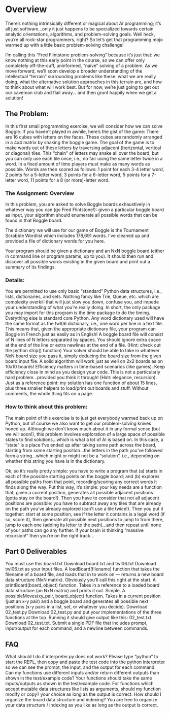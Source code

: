 # Overview
There’s nothing intrinsically different or magical about AI programming; it’s all just software…only it just happens to be specialized towards certain analytic orientations, algorithms, and problem-solving goals. Well heck, you’re all rock-star programmers, right? So let’s get that programming mojo warmed up with a little basic problem-solving challenge!

I’m calling this “Fred Flintstone problem-solving” because it’s just that: we know nothing at this early point in the course, so we can offer only completely off-the-cuff, uninformed, “naive” solving of a problem. As we move forward, we’ll soon develop a broader understanding of the intellectual “terrain” surrounding problems like these: what we are really doing, what the alternative solution approaches in this terrain are, and how to think about what will work best. But for now, we’re just going to get out our caveman club and flail away… and then grunt happily when we get a solution!

## The Problem:
In this first small programming exercise, we will consider how we can solve Boggle. If you haven’t played in awhile, here’s the gist of the game: There are 16 cubes with letters on the faces. These cubes are randomly arranged in a 4x4 matrix by shaking the boggle game. The goal of the game is to make words out of these letters by traversing adjacent (horizontal, vertical or diagonal) tiles. This “chain” of letters may snake all over the board, but you can only use each tile once, i.e., no fair using the same letter twice in a word. In a fixed amount of time players must make as many words as possible. Words are then scored as follows: 1 point for each 3-4 letter word, 2 points for a 5-letter word, 3 points for a 6-letter word, 5 points for a 7-letter word, 11 points for a 8 (or more)-letter word.

### The Assignment: Overview
In this problem, you are asked to solve Boggle boards exhaustively in whatever way you can (go Fred Flintstone!): given a particular boggle board as input, your algorithm should enumerate all possible words that can be found in that Boggle board.

The dictionary we will use for our game of Boggle is the Tournament Scrabble Wordlist which includes 178,691 words. I’ve cleaned up and provided a file of dictionary words for you here.

Your program should be given a dictionary and an NxN boggle board (either in command line or program params, up to you). It should then run and discover all possible words existing in the given board and print out a summary of its findings.

### Details:
You are permitted to use only basic “standard” Python data structures, i.e., lists, dictionaries, and sets. Nothing fancy like Trie, Queue, etc. which are complexity overkill that will just slow you down, confuse you, and impede your understanding of what you’re really doing. In short, the only package you may import for this program is the time package to do the timing. Everything else is standard core Python.
Any word dictionary used will have the same format as the twl06 dictionary, i.e., one word per line in a text file. This means that, given the appropriate dictionary file, your program can Boggle in French just as easily as in English!
A boggle board file will consist of N lines of N letters separated by spaces. You should ignore extra space at the end of the line or extra newlines at the end of a file. (Hint: check out the python strip() function)
Your solver should be able to take in whatever NxN board size you pass it, simply deducing the board size from the given board input file. A solid algorithm will work just as well on 2x2 boards as on 10x10 boards!
Efficiency matters in time-based scenarios (like games). Keep efficiency close in mind as you design your code.
This is not a particularly hard problem…provided you think it through! (Hint: elegance, recursion). Just as a reference point: my solution has one function of about 15 lines, plus three smaller helpers to load/print out boards and stuff. Without comments, the whole thing fits on a page.

### How to think about this problem:
The main point of this exercise is to just get everybody warmed back up on Python, but of course we also want to get our problem-solving knives honed up. Although we don’t know much about it in any formal sense (but we will soon!), this problem involves exploration of a large space of possible states to find solutions…which is what a lot of AI is based on. In this case, a “state” is a place I’ve ended up after taking some path across the board, starting from some starting position…the letters in the path you’ve followed form a string…which might or might not be a “solution”, i.e., depending on whether this string you have is in the dictionary.

Ok, so it’s really pretty simple: you have to write a program that (a) starts in each of the possible starting points on the boggle board; and (b) explores all possible paths from that point, recording/scoring any correct words it finds along the way. Put this way, it’s simple: your key needs are a function that, given a current position, generates all possible adjacent positions (gotta stay on the board!). Then you have to consider that not all adjacent positions are possible: you have to subtract away any tiles that are already on the path you’ve already explored (can’t use a tile twice!). Then you put it together: start at some position, see if the letter it contains is a legal word (if so, score it), then generate all possible next positions to jump to from there, jump to each one (adding its letter to the path)…and then repeat until none of your paths can go any further. If your brain is thinking “massive recursion!” then you’re on the right track…

## Part 0 Deliverables
You must use this board.txt Download board.txt and twl06.txt Download twl06.txt as your input files.
A loadBoard(filename) function that takes the filename of a board file, and loads that in to work on — returns a new board data structure (NxN matrix). Obviously you’ll call this right at the start.
A printBoard(board_object) function. Takes in a reference to a loaded board data structure (an NxN matrix) and prints it out. Simple.
A possibleMoves(xy_pair, board_object) function. Takes in a current position (just an x-y pair) and a boggle board and generates all possible next positions (x-y pairs in a list, set, or whatever you decide).
Download 02_test.py Download 02_test.py and put your implementations of the three functions at the top. Running it should give output like this: 02_test.txt Download 02_test.txt.
Submit a single PDF file that includes prompt, input/output for each command, and a newline between commands.

## FAQ
What should I do if interpreter.py does not work? Please type “python” to start the REPL, then copy and paste the test code into the python interpreter so we can see the prompt, the input, and the output for each command.
Can my functions use different inputs and/or return different outputs than shown in the test/example code? Your functions should take the same inputs/outputs as shown in the test/example code.
For functions which accept mutable data structures like lists as arguments, should my function modify or copy? your choice as long as the output is correct.
How should I organize the board data structure and indexing? You are free to organize your data structure / indexing as you like as long as the output is correct.